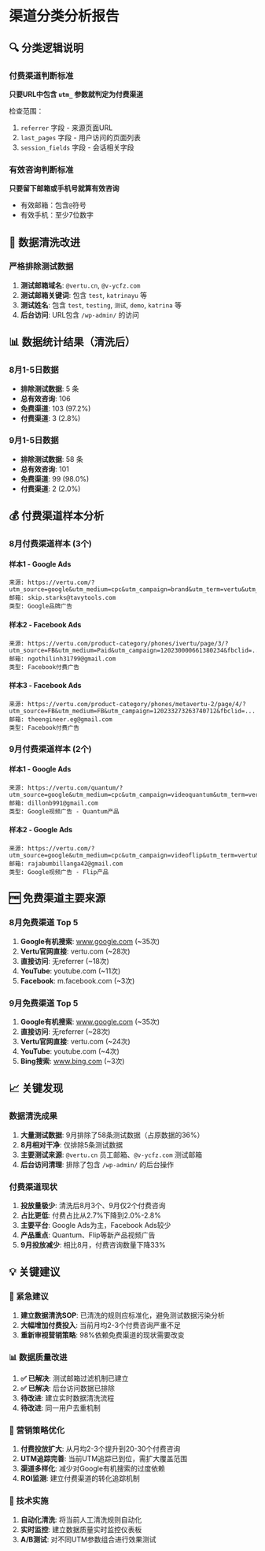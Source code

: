 # 渠道分类分析报告

## 🔍 分类逻辑说明

### 付费渠道判断标准
**只要URL中包含 `utm_` 参数就判定为付费渠道**

检查范围：
1. `referrer` 字段 - 来源页面URL
2. `last_pages` 字段 - 用户访问的页面列表  
3. `session_fields` 字段 - 会话相关字段

### 有效咨询判断标准
**只要留下邮箱或手机号就算有效咨询**

- 有效邮箱：包含`@`符号
- 有效手机：至少7位数字

## 🧹 数据清洗改进

### 严格排除测试数据
1. **测试邮箱域名**: `@vertu.cn`, `@v-ycfz.com`
2. **测试邮箱关键词**: 包含 `test`, `katrinayu` 等
3. **测试姓名**: 包含 `test`, `testing`, `测试`, `demo`, `katrina` 等
4. **后台访问**: URL包含 `/wp-admin/` 的访问

## 📊 数据统计结果（清洗后）

### 8月1-5日数据
- **排除测试数据**: 5 条
- **总有效咨询**: 106
- **免费渠道**: 103 (97.2%)
- **付费渠道**: 3 (2.8%)

### 9月1-5日数据  
- **排除测试数据**: 58 条 
- **总有效咨询**: 101
- **免费渠道**: 99 (98.0%)
- **付费渠道**: 2 (2.0%)

## 💰 付费渠道样本分析

### 8月付费渠道样本 (3个)

#### 样本1 - Google Ads
```
来源: https://vertu.com/?utm_source=google&utm_medium=cpc&utm_campaign=brand&utm_term=vertu&utm_content=brand250320&gad_source=1&gad_campaignid=21541239827&gclid=...
邮箱: skip.starks@tavytools.com
类型: Google品牌广告
```

#### 样本2 - Facebook Ads  
```
来源: https://vertu.com/product-category/phones/ivertu/page/3/?utm_source=FB&utm_medium=Paid&utm_campaign=120230000661380234&fbclid=...
邮箱: ngothilinh31799@gmail.com
类型: Facebook付费广告
```

#### 样本3 - Facebook Ads
```
来源: https://vertu.com/product-category/phones/metavertu-2/page/4/?utm_source=FB&utm_medium=FB&utm_campaign=120233273263740712&fbclid=...
邮箱: theengineer.eg@gmail.com  
类型: Facebook付费广告
```

### 9月付费渠道样本 (2个)

#### 样本1 - Google Ads
```
来源: https://vertu.com/quantum/?utm_source=google&utm_medium=cpc&utm_campaign=videoquantum&utm_term=vertu&utm_content=Quantum01&gclid=...
邮箱: dillonb991@gmail.com
类型: Google视频广告 - Quantum产品
```

#### 样本2 - Google Ads
```
来源: https://vertu.com/?utm_source=google&utm_medium=cpc&utm_campaign=videoflip&utm_term=vertu&utm_content=Flip0315&gclid=...
邮箱: rajabumbillanga42@gmail.com
类型: Google视频广告 - Flip产品
```

## 🆓 免费渠道主要来源

### 8月免费渠道 Top 5
1. **Google有机搜索**: www.google.com (~35次)
2. **Vertu官网直接**: vertu.com (~28次)  
3. **直接访问**: 无referrer (~18次)
4. **YouTube**: youtube.com (~11次)
5. **Facebook**: m.facebook.com (~3次)

### 9月免费渠道 Top 5
1. **Google有机搜索**: www.google.com (~35次)
2. **直接访问**: 无referrer (~28次)
3. **Vertu官网直接**: vertu.com (~24次)
4. **YouTube**: youtube.com (~4次)  
5. **Bing搜索**: www.bing.com (~3次)

## 📈 关键发现

### 数据清洗成果
1. **大量测试数据**: 9月排除了58条测试数据（占原数据的36%）
2. **8月相对干净**: 仅排除5条测试数据
3. **主要测试来源**: `@vertu.cn` 员工邮箱、`@v-ycfz.com` 测试邮箱
4. **后台访问清理**: 排除了包含 `/wp-admin/` 的后台操作

### 付费渠道现状 
1. **投放量极少**: 清洗后8月3个、9月仅2个付费咨询
2. **占比更低**: 付费占比从2.7%下降到2.0%-2.8%
3. **主要平台**: Google Ads为主，Facebook Ads较少
4. **产品重点**: Quantum、Flip等新产品视频广告
5. **9月投放减少**: 相比8月，付费咨询数量下降33%

## 💡 关键建议

### 🚨 紧急建议
1. **建立数据清洗SOP**: 已清洗的规则应标准化，避免测试数据污染分析
2. **大幅增加付费投入**: 当前月均2-3个付费咨询严重不足
3. **重新审视营销策略**: 98%依赖免费渠道的现状需要改变

### 📊 数据质量改进
1. **✅ 已解决**: 测试邮箱过滤机制已建立
2. **✅ 已解决**: 后台访问数据已排除
3. **待改进**: 建立实时数据清洗流程
4. **待改进**: 同一用户去重机制

### 🎯 营销策略优化
1. **付费投放扩大**: 从月均2-3个提升到20-30个付费咨询
2. **UTM追踪完善**: 当前UTM追踪已到位，需扩大覆盖范围
3. **渠道多样化**: 减少对Google有机搜索的过度依赖
4. **ROI监测**: 建立付费渠道的转化追踪机制

### 🔧 技术实施
1. **自动化清洗**: 将当前人工清洗规则自动化
2. **实时监控**: 建立数据质量实时监控仪表板  
3. **A/B测试**: 对不同UTM参数组合进行效果测试
